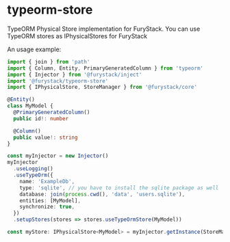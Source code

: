 # typeorm-store

TypeORM Physical Store implementation for FuryStack. You can use TypeORM stores as IPhysicalStores for FuryStack

An usage example:

```ts
import { join } from 'path'
import { Column, Entity, PrimaryGeneratedColumn } from 'typeorm'
import { Injector } from '@furystack/inject'
import '@furystack/typeorm-store'
import { IPhysicalStore, StoreManager } from '@furystack/core'

@Entity()
class MyModel {
  @PrimaryGeneratedColumn()
  public id!: number

  @Column()
  public value!: string
}

const myInjector = new Injector()
myInjector
  .useLogging()
  .useTypeOrm({
    name: 'ExampleDb',
    type: 'sqlite', // you have to install the sqlite package as well
    database: join(process.cwd(), 'data', 'users.sqlite'),
    entities: [MyModel],
    synchronize: true,
  })
  .setupStores(stores => stores.useTypeOrmStore(MyModel))

const myStore: IPhysicalStore<MyModel> = myInjector.getInstance(StoreManager).getStoreFor(MyModel)
```

